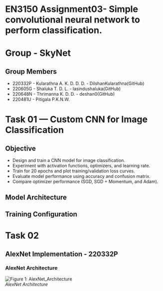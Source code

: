 # EN3150 Assignment03-  Simple convolutional neural network to perform classification.
# Group - SkyNet
## Group Members
- 220332P - Kularathna A. K. D. D. D. - DilshanKularathna(GitHub)
- 220605G - Shaluka T. D. L. - lasindushaluka(GitHub)
- 220648N - Thrimanna K. D. D. - deshan0(GitHub)
- 220481U - Pitigala P.K.N.W.

# Task 01 — Custom CNN for Image Classification 

## Objective
- Design and train a CNN model for image classification.
- Experiment with activation functions, optimizers, and learning rate.
- Train for 20 epochs and plot training/validation loss curves.
- Evaluate model performance using accuracy and confusion matrix.
- Compare optimizer performance (SGD, SGD + Momentum, and Adam).

## Model Architecture


## Training Configuration



# Task 02
## AlexNet Implementation - 220332P
### AlexNet Architecture

<!-- ![AlexNet_Architecture.png](attachment:AlexNet_Architecture.png) -->
![Figure 1: AlexNet_Architecture](AlexNet/AlexNet_Architecture.png)  
*AlexNet Architecture*
